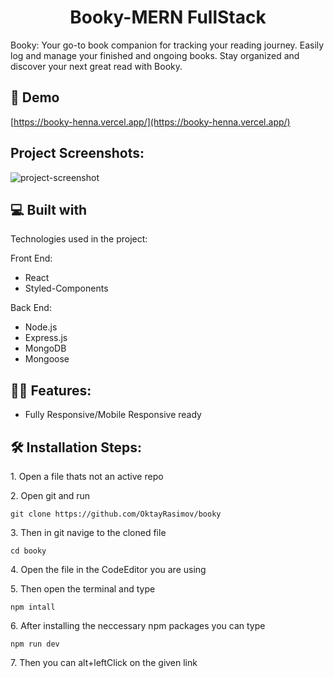 <h1 align="center" id="title">Booky-MERN FullStack</h1>

<p id="description">Booky: Your go-to book companion for tracking your reading journey. Easily log and manage your finished and ongoing books. Stay organized and discover your next great read with Booky.</p>

<h2>🚀 Demo</h2>

[https://booky-henna.vercel.app/](https://booky-henna.vercel.app/)

<h2>Project Screenshots:</h2>

<img src="https://github.com/OktayRasimov/booky/blob/client/src/images/MainPage.png/?raw=true" alt="project-screenshot">

<h2>💻 Built with</h2>

Technologies used in the project:

Front End:

- React
- Styled-Components

Back End:

- Node.js
- Express.js
- MongoDB
- Mongoose

<h2>👩‍💻 Features:</h2>

- Fully Responsive/Mobile Responsive ready

<h2>🛠️ Installation Steps:</h2>

<p>1. Open a file thats not an active repo</p>

<p>2. Open git and run</p>

```
git clone https://github.com/OktayRasimov/booky
```

<p>3. Then in git navige to the cloned file</p>

```
cd booky
```

<p>4. Open the file in the CodeEditor you are using</p>

<p>5. Then open the terminal and type</p>

```
npm intall
```

<p>6. After installing the neccessary npm packages you can type</p>

```
npm run dev
```

<p>7. Then you can alt+leftClick on the given link</p>
